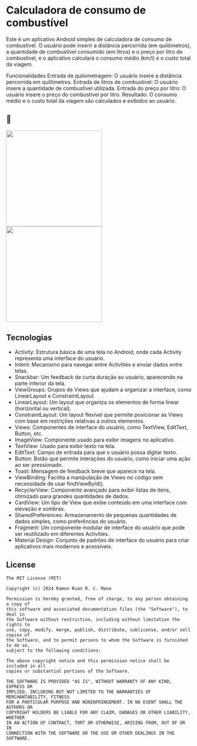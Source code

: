 # Calculadora de consumo de combustível
Este é um aplicativo Android simples de calculadora de consumo de combustível. O usuário pode inserir a distância percorrida (em quilômetros), a quantidade de combustível consumido (em litros) e o preço por litro de combustível, e o aplicativo calculará o consumo médio (km/l) e o custo total da viagem.

Funcionalidades
Entrada de quilometragem: O usuário insere a distância percorrida em quilômetros.
Entrada de litros de combustível: O usuário insere a quantidade de combustível utilizada.
Entrada do preço por litro: O usuário insere o preço do combustível por litro.
Resultado: O consumo médio e o custo total da viagem são calculados e exibidos ao usuário.

## :camera_flash:
<img src="https://github.com/user-attachments/assets/cd745b34-09e3-42b7-a6ea-9f18c77d2a9f" width = 260 />
<img src="https://github.com/user-attachments/assets/e635c2f0-3084-4a3a-92d1-12cd5f701692" width = 260 />

## Tecnologias
- Activity: Estrutura básica de uma tela no Android, onde cada Activity representa uma interface do usuário.
- Intent: Mecanismo para navegar entre Activities e enviar dados entre telas.
- Snackbar: Um feedback de curta duração ao usuário, aparecendo na parte inferior da tela.
- ViewGroups: Grupos de Views que ajudam a organizar a interface, como LinearLayout e ConstraintLayout.
- LinearLayout: Um layout que organiza os elementos de forma linear (horizontal ou vertical).
- ConstraintLayout: Um layout flexível que permite posicionar as Views com base em restrições relativas a outros elementos.
- Views: Componentes de interface do usuário, como TextView, EditText, Button, etc.
- ImageView: Componente usado para exibir imagens no aplicativo.
- TextView: Usado para exibir texto na tela.
- EditText: Campo de entrada para que o usuário possa digitar texto.
- Button: Botão que permite interações do usuário, como iniciar uma ação ao ser pressionado.
- Toast: Mensagem de feedback breve que aparece na tela.
- ViewBinding: Facilita a manipulação de Views no código sem necessidade de usar findViewById().
- RecyclerView: Componente avançado para exibir listas de itens, otimizado para grandes quantidades de dados.
- CardView: Um tipo de View que exibe conteúdo em uma interface com elevação e sombras.
- SharedPreferences: Armazenamento de pequenas quantidades de dados simples, como preferências do usuário.
- Fragment: Um componente modular de interface do usuário que pode ser reutilizado em diferentes Activities.
- Material Design: Conjunto de padrões de interface do usuário para criar aplicativos mais modernos e acessíveis.

## License
```
The MIT License (MIT)

Copyright (c) 2024 Ramon Ruan R. C. Mano

Permission is hereby granted, free of charge, to any person obtaining a copy of
this software and associated documentation files (the "Software"), to deal in
the Software without restriction, including without limitation the rights to
use, copy, modify, merge, publish, distribute, sublicense, and/or sell copies of
the Software, and to permit persons to whom the Software is furnished to do so,
subject to the following conditions:

The above copyright notice and this permission notice shall be included in all
copies or substantial portions of the Software.

THE SOFTWARE IS PROVIDED "AS IS", WITHOUT WARRANTY OF ANY KIND, EXPRESS OR
IMPLIED, INCLUDING BUT NOT LIMITED TO THE WARRANTIES OF MERCHANTABILITY, FITNESS
FOR A PARTICULAR PURPOSE AND NONINFRINGEMENT. IN NO EVENT SHALL THE AUTHORS OR
COPYRIGHT HOLDERS BE LIABLE FOR ANY CLAIM, DAMAGES OR OTHER LIABILITY, WHETHER
IN AN ACTION OF CONTRACT, TORT OR OTHERWISE, ARISING FROM, OUT OF OR IN
CONNECTION WITH THE SOFTWARE OR THE USE OR OTHER DEALINGS IN THE SOFTWARE.
```
